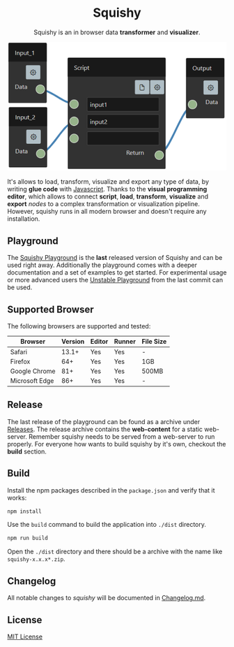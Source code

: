 <h1 align="center">Squishy</h1>

<p align="center">
    Squishy is an in browser data <b>transformer</b> and <b>visualizer</b>. 
</p>
<p align="center">
    <img alt="Squishy" src="https://raw.githubusercontent.com/dayaftereh/squishy/master/src/assets/documentation/png/squishy-editor.png">
</p>

It's allows to load, transform, visualize and export any type of data, by writing **glue code** with [Javascript](https://en.wikipedia.org/wiki/JavaScript).
Thanks to the **visual programming editor**, which allows to connect **script**, **load**, **transform**, **visualize** and **export** *nodes* to a complex transformation or visualization pipeline.
However, squishy runs in all modern browser and doesn't require any installation.

## Playground

The [Squishy Playground](https://dayaftereh.github.io/squishy) is the **last** released version of Squishy and can be used right away.
Additionally the playground comes with a deeper documentation and a set of examples to get started.
For experimental usage or more advanced users the [Unstable Playground](https://dayaftereh.github.io/squishy/latest) from the last commit can be used.

## Supported Browser

The following browsers are supported and tested:

| Browser        | Version |  Editor | Runner | File Size |
|----------------|---------|---------|--------|-----------|
| Safari         | 13.1+   | Yes     | Yes    | -         |
| Firefox        | 64+     | Yes     | Yes    | 1GB       |
| Google Chrome  | 81+     | Yes     | Yes    | 500MB     |
| Microsoft Edge | 86+     | Yes     | Yes    | -         |

## Release

The last release of the playground can be found as a archive under [Releases](https://github.com/dayaftereh/squishy/releases).
The release archive contains the **web-content** for a static web-server.
Remember squishy needs to be served from a web-server to run properly.
For everyone how wants to build squishy by it's own, checkout the **build** section.

## Build

Install the npm packages described in the `package.json` and verify that it works:

```bash
npm install
```

Use the `build` command to build the application into `./dist` directory.

```bash
npm run build
```

Open the `./dist` directory and there should be a archive with the name like `squishy-x.x.x*.zip`.

## Changelog

All notable changes to *squishy* will be documented in [Changelog.md](https://github.com/dayaftereh/squishy/blob/master/.github/CHANGELOG.md).

## License

[MIT License](https://github.com/dayaftereh/squishy/blob/master/LICENSE)

